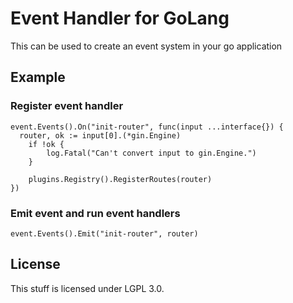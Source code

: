 # Event Handler for GoLang

This can be used to create an event system in your go application

## Example

### Register event handler

```
event.Events().On("init-router", func(input ...interface{}) {
  router, ok := input[0].(*gin.Engine)
	if !ok {
		log.Fatal("Can't convert input to gin.Engine.")
	}

	plugins.Registry().RegisterRoutes(router)
})
```

### Emit event and run event handlers

```
event.Events().Emit("init-router", router)
```

## License

This stuff is licensed under LGPL 3.0.
